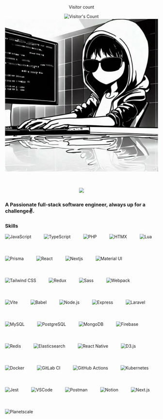 <div align="center"> 
  <p>Visitor count</p>
  <img src="https://profile-counter.glitch.me/gig-ankitsharma/count.svg" alt="Visitor's Count" />
</div>
<div align="center">
  <img src="https://github.com/gig-ankitsharma/gig-ankitsharma/blob/main/91779771e0c323b769b5468319754d3a.jpg" alt="cool coder :)">
</div>
<h1 align="center">
    <img src="https://readme-typing-svg.herokuapp.com/?font=Inter&size=48&center=true&vCenter=true&width=500&height=70&color=4493F8&duration=4000&lines=Hi+There!+👋;+I'm+Ankit!;" />
</h1>

### A Passionate full-stack software engineer, always up for a challenge✌.

 **<h3 align="left">Skills</h3>**

<div style="display: flex; flex-wrap: wrap; gap: 24px; justify-content: left;"><img src="https://skillicons.dev/icons?i=javascript" height="48" alt="JavaScript" style="margin-right: 18px"> <img src="https://skillicons.dev/icons?i=typescript" height="48" alt="TypeScript" style="margin-right: 18px"> <img src="https://skillicons.dev/icons?i=php" height="48" alt="PHP" style="margin-right: 18px"> <img src="https://skillicons.dev/icons?i=htmx" height="48" alt="HTMX" style="margin-right: 18px"> <img src="https://skillicons.dev/icons?i=lua" height="48" alt="Lua" style="margin-right: 18px"> <img src="https://skillicons.dev/icons?i=prisma" height="48" alt="Prisma" style="margin-right: 18px"> <img src="https://skillicons.dev/icons?i=react" height="48" alt="React" style="margin-right: 18px"> <img src="https://skillicons.dev/icons?i=nextjs" height="48" alt="Nextjs" style="margin-right: 18px"> <img src="https://skillicons.dev/icons?i=materialui" height="48" alt="Material UI" style="margin-right: 18px"> <img src="https://skillicons.dev/icons?i=tailwind" height="48" alt="Tailwind CSS" style="margin-right: 18px"> <img src="https://skillicons.dev/icons?i=redux" height="48" alt="Redux" style="margin-right: 18px"> <img src="https://skillicons.dev/icons?i=sass" height="48" alt="Sass" style="margin-right: 18px"> <img src="https://skillicons.dev/icons?i=webpack" height="48" alt="Webpack" style="margin-right: 18px"> <img src="https://skillicons.dev/icons?i=vite" height="48" alt="Vite" style="margin-right: 18px"> <img src="https://skillicons.dev/icons?i=babel" height="48" alt="Babel" style="margin-right: 18px"> <img src="https://skillicons.dev/icons?i=nodejs" height="48" alt="Node.js" style="margin-right: 18px"> <img src="https://skillicons.dev/icons?i=express" height="48" alt="Express" style="margin-right: 18px"> <img src="https://skillicons.dev/icons?i=laravel" height="48" alt="Laravel" style="margin-right: 18px"> <img src="https://skillicons.dev/icons?i=mysql" height="48" alt="MySQL" style="margin-right: 18px"> <img src="https://skillicons.dev/icons?i=postgresql" height="48" alt="PostgreSQL" style="margin-right: 18px"> <img src="https://skillicons.dev/icons?i=mongodb" height="48" alt="MongoDB" style="margin-right: 18px"> <img src="https://skillicons.dev/icons?i=firebase" height="48" alt="Firebase" style="margin-right: 18px"> <img src="https://skillicons.dev/icons?i=redis" height="48" alt="Redis" style="margin-right: 18px"> <img src="https://skillicons.dev/icons?i=elasticsearch" height="48" alt="Elasticsearch" style="margin-right: 18px"> <img src="https://skillicons.dev/icons?i=react" height="48" alt="React Native" style="margin-right: 18px"> <img src="https://skillicons.dev/icons?i=d3" height="48" alt="D3.js" style="margin-right: 18px"> <img src="https://skillicons.dev/icons?i=docker" height="48" alt="Docker" style="margin-right: 18px"> <img src="https://skillicons.dev/icons?i=gitlab" height="48" alt="GitLab CI" style="margin-right: 18px"> <img src="https://skillicons.dev/icons?i=githubactions" height="48" alt="GitHub Actions" style="margin-right: 18px"> <img src="https://skillicons.dev/icons?i=kubernetes" height="48" alt="Kubernetes" style="margin-right: 18px"> <img src="https://skillicons.dev/icons?i=jest" height="48" alt="Jest" style="margin-right: 18px"> <img src="https://skillicons.dev/icons?i=vscode" height="48" alt="VSCode" style="margin-right: 18px"> <img src="https://skillicons.dev/icons?i=postman" height="48" alt="Postman" style="margin-right: 18px"> <img src="https://skillicons.dev/icons?i=notion" height="48" alt="Notion" style="margin-right: 18px"> <img src="https://skillicons.dev/icons?i=nextjs" height="48" alt="Next.js" style="margin-right: 18px"> <img src="https://skillicons.dev/icons?i=planetscale" height="48" alt="Planetscale" style="margin-right: 18px"></div>

<br />
<br /> 
